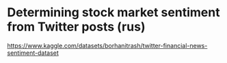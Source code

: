 # Determining stock market sentiment from Twitter posts (rus)
https://www.kaggle.com/datasets/borhanitrash/twitter-financial-news-sentiment-dataset
